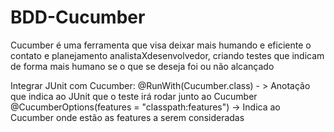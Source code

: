 # BDD-Cucumber
Cucumber é uma ferramenta que visa deixar mais humando e eficiente o contato e planejamento analistaXdesenvolvedor, criando testes que indicam de forma mais humano se o que se deseja foi ou não alcançado


Integrar JUnit com Cucumber:
@RunWith(Cucumber.class) - > Anotação que indica ao JUnit que o teste irá rodar junto ao Cucumber
@CucumberOptions(features = "classpath:features") -> Indica ao Cucumber onde estão as features a serem consideradas